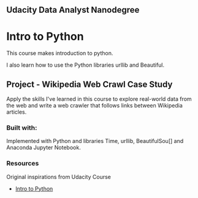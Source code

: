 ## Udacity Data Analyst Nanodegree

# Intro to Python

This course makes introduction to python.

I also learn how to use the Python libraries urllib and Beautiful.


## Project - Wikipedia Web Crawl Case Study

Apply the skills I've learned in this course to explore real-world data from the web and write a web crawler that follows links between Wikipedia articles.

### Built with:

Implemented with Python and libraries Time, urllib, BeautifulSou[] and Anaconda Jupyter Notebook.


### Resources

Original inspirations from Udacity Course
- [Intro to Python](https://www.udacity.com/course/introduction-to-python--ud1110)

